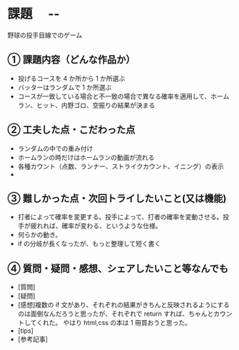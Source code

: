 # 課題　 --

野球の投手目線でのゲーム

## ① 課題内容（どんな作品か）

- 投げるコースを 4 か所から 1 か所選ぶ
- バッターはランダムで 1 か所選ぶ
- コースが一致している場合と不一致の場合で異なる確率を適用して、ホームラン、ヒット、内野ゴロ、空振りの結果が決まる

## ② 工夫した点・こだわった点

- ランダムの中での重み付け
- ホームランの時だけはホームランの動画が流れる
- 各種カウント（点数、ランナー、ストライクカウント、イニング）の表示
-

## ③ 難しかった点・次回トライしたいこと(又は機能)

- 打者によって確率を変更する。投手によって、打者の確率を変動させる。投手が疲れれば、確率が変わる、というような仕様。
- 何らかの動き。
- if の分岐が長くなったが、もっと整理して短く書く

## ④ 質問・疑問・感想、シェアしたいこと等なんでも

- [質問]
- [疑問]
- [感想]複数の if 文があり、それぞれの結果がきちんと反映されるようにするのは面倒なんだろうと思ったが、それぞれで return すれば、ちゃんとカウントしてくれた。
  やはり html,css の本は 1 冊買おうと思った。
- [tips]
- [参考記事]
